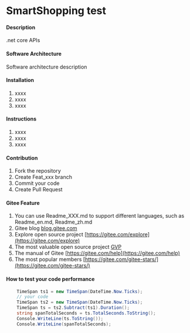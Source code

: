 # SmartShopping test

#### Description

.net core APIs

#### Software Architecture

Software architecture description

#### Installation

1. xxxx
2. xxxx
3. xxxx

#### Instructions

1. xxxx
2. xxxx
3. xxxx

#### Contribution

1. Fork the repository
2. Create Feat_xxx branch
3. Commit your code
4. Create Pull Request

#### Gitee Feature

1. You can use Readme\_XXX.md to support different languages, such as Readme\_en.md, Readme\_zh.md
2. Gitee blog [blog.gitee.com](https://blog.gitee.com)
3. Explore open source project [https://gitee.com/explore](https://gitee.com/explore)
4. The most valuable open source project [GVP](https://gitee.com/gvp)
5. The manual of Gitee [https://gitee.com/help](https://gitee.com/help)
6. The most popular members  [https://gitee.com/gitee-stars/](https://gitee.com/gitee-stars/)


#### How to test your code performance
```c#
    TimeSpan ts1 = new TimeSpan(DateTime.Now.Ticks);
    // your code
    TimeSpan ts2 = new TimeSpan(DateTime.Now.Ticks);
    TimeSpan ts = ts2.Subtract(ts1).Duration();
    string spanTotalSeconds = ts.TotalSeconds.ToString();
    Console.WriteLine(ts.ToString());
    Console.WriteLine(spanTotalSeconds);
    
```
